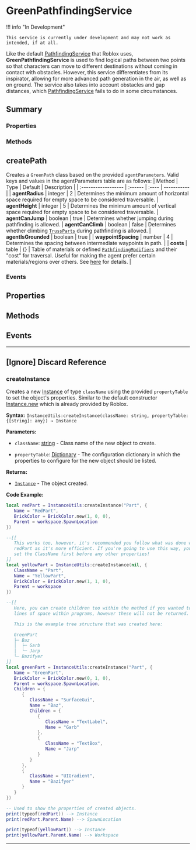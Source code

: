 # GreenPathfindingService

!!! info "In Development"

    This service is currently under development and may not work as intended, if at all.

Like the default [PathfindingService](https://create.roblox.com/docs/reference/engine/classes/PathfindingService) that Roblox uses, **GreenPathfindingService** is used to find logical paths between two points so that characters can move to different destinations without coming in contact with obstacles. However, this service differentiates from its inspirator, allowing for more advanced path generation in the air, as well as on ground. The service also takes into account obstacles and gap distances, which [PathfindingService](https://create.roblox.com/docs/reference/engine/classes/PathfindingService) fails to do in some circumstances.


## Summary
### Properties


### Methods
## createPath
Creates a `GreenPath` class based on the provided `agentParameters`. Valid keys and values in the agentParameters table are as follows:
| Method              | Type    | Default                       | Description |
| :------------------ | :------ | :---- | ----------- |
| **agentRadius**     | integer | 2     | Determines the minimum amount of horizontal space required for empty space to be considered traversable.
| **agentHeight**     | integer | 5     | Determines the minimum amount of vertical space required for empty space to be considered traversable.
| **agentCanJump**    | boolean | true  | Determines whether jumping during pathfinding is allowed.
| **agentCanClimb**   | boolean | false | Determines whether climbing [`TrussParts`](https://create.roblox.com/docs/reference/engine/classes/TrussPart) during pathfinding is allowed.
| **agentIsGrounded** | boolean | true  | 
| **waypointSpacing** | number  | 4     | Determines the spacing between intermediate waypoints in path. |
| **costs**           | table   | {}    | Table of materials or defined [`PathfindingModifiers`](https://create.roblox.com/docs/reference/engine/classes/PathfindingModifier) and their "cost" for traversal. Useful for making the agent prefer certain materials/regions over others. See [here](https://create.roblox.com/docs/characters/pathfinding#pathfinding-modifiers) for details. |
### Events

## Properties

## Methods

## Events

----

## [Ignore] Discard Reference
### createInstance
Creates a new [Instance](https://create.roblox.com/docs/reference/engine/classes/Instance) of type `className` using the provided `propertyTable` to set the object's properties. Similar to the default constructor [Instance.new](https://create.roblox.com/docs/reference/engine/datatypes/Instance#new) which is already provided by Roblox.

**Syntax:** `InstanceUtils:createInstance(className: string, propertyTable: {[string]: any}) → Instance`

**Parameters:**

* `className`: [string](https://create.roblox.com/docs/luau/strings) - Class name of the new object to create.

* `propertyTable`: [Dictionary](https://create.roblox.com/docs/luau/tables#dictionaries) - The configuration dictionary in which the properties to configure for the new object should be listed.

**Returns:**

* [`Instance`](https://create.roblox.com/docs/reference/engine/classes/Instance) - The object created.

**Code Example:**
```lua
local redPart = InstanceUtils:createInstance("Part", {
   Name = "RedPart",
   BrickColor = BrickColor.new(1, 0, 0),
   Parent = workspace.SpawnLocation
})

--[[
   This works too, however, it's recommended you follow what was done with the
   redPart as it's more efficient. If you're going to use this way, you MUST
   set the ClassName first before any other properties!
]]
local yellowPart = InstanceUtils:createInstance(nil, {
   ClassName = "Part",
   Name = "YellowPart",
   BrickColor = BrickColor.new(1, 1, 0),
   Parent = workspace
})

--[[
   Here, you can create children too within the method if you wanted to save
   lines of space within programs, however these will not be returned.

   This is the example tree structure that was created here:

   GreenPart
   ├─ Baz
   │  ├─ Garb
   │  └─ Jarp
   └─ Bazifyer
]]
local greenPart = InstanceUtils:createInstance("Part", {
   Name = "GreenPart",
   BrickColor = BrickColor.new(0, 1, 0),
   Parent = workspace.SpawnLocation,
   Children = {
      {
         ClassName = "SurfaceGui",
         Name = "Baz",
         Children = {
            {
               ClassName = "TextLabel",
               Name = "Garb"
            },
            {
               ClassName = "TextBox",
               Name = "Jarp"
            }
         }
      },
      {
         ClassName = "UIGradient",
         Name = "Bazifyer"
      }
   }
})

-- Used to show the properties of created objects.
print(typeof(redPart)) --> Instance
print(redPart.Parent.Name) --> SpawnLocation

print(typeof(yellowPart)) --> Instance
print(yellowPart.Parent.Name) --> Workspace
```

----
